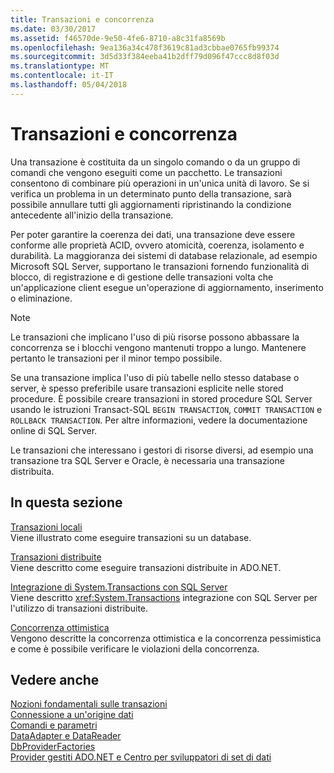 ```yaml
---
title: Transazioni e concorrenza
ms.date: 03/30/2017
ms.assetid: f46570de-9e50-4fe6-8710-a8c31fa8569b
ms.openlocfilehash: 9ea136a34c478f3619c81ad3cbbae0765fb99374
ms.sourcegitcommit: 3d5d33f384eeba41b2dff79d096f47ccc8d8f03d
ms.translationtype: MT
ms.contentlocale: it-IT
ms.lasthandoff: 05/04/2018
---
```

# <a name="transactions-and-concurrency"></a>Transazioni e concorrenza
Una transazione è costituita da un singolo comando o da un gruppo di comandi che vengono eseguiti come un pacchetto. Le transazioni consentono di combinare più operazioni in un'unica unità di lavoro. Se si verifica un problema in un determinato punto della transazione, sarà possibile annullare tutti gli aggiornamenti ripristinando la condizione antecedente all'inizio della transazione.  
  
 Per poter garantire la coerenza dei dati, una transazione deve essere conforme alle proprietà ACID, ovvero atomicità, coerenza, isolamento e durabilità. La maggioranza dei sistemi di database relazionale, ad esempio Microsoft SQL Server, supportano le transazioni fornendo funzionalità di blocco, di registrazione e di gestione delle transazioni volta che un'applicazione client esegue un'operazione di aggiornamento, inserimento o eliminazione.  
  
> [!NOTE]
>  Le transazioni che implicano l'uso di più risorse possono abbassare la concorrenza se i blocchi vengono mantenuti troppo a lungo. Mantenere pertanto le transazioni per il minor tempo possibile.  
  
 Se una transazione implica l'uso di più tabelle nello stesso database o server, è spesso preferibile usare transazioni esplicite nelle stored procedure. È possibile creare transazioni in stored procedure SQL Server usando le istruzioni Transact-SQL `BEGIN TRANSACTION`, `COMMIT TRANSACTION` e `ROLLBACK TRANSACTION`. Per altre informazioni, vedere la documentazione online di SQL Server.  
  
 Le transazioni che interessano i gestori di risorse diversi, ad esempio una transazione tra SQL Server e Oracle, è necessaria una transazione distribuita.  
  
## <a name="in-this-section"></a>In questa sezione  
 [Transazioni locali](../../../../docs/framework/data/adonet/local-transactions.md)  
 Viene illustrato come eseguire transazioni su un database.  
  
 [Transazioni distribuite](../../../../docs/framework/data/adonet/distributed-transactions.md)  
 Viene descritto come eseguire transazioni distribuite in ADO.NET.  
  
 [Integrazione di System.Transactions con SQL Server](../../../../docs/framework/data/adonet/system-transactions-integration-with-sql-server.md)  
 Viene descritto <xref:System.Transactions> integrazione con SQL Server per l'utilizzo di transazioni distribuite.  
  
 [Concorrenza ottimistica](../../../../docs/framework/data/adonet/optimistic-concurrency.md)  
 Vengono descritte la concorrenza ottimistica e la concorrenza pessimistica e come è possibile verificare le violazioni della concorrenza.  
  
## <a name="see-also"></a>Vedere anche  
 [Nozioni fondamentali sulle transazioni](../../../../docs/framework/data/transactions/transaction-fundamentals.md)  
 [Connessione a un'origine dati](../../../../docs/framework/data/adonet/connecting-to-a-data-source.md)  
 [Comandi e parametri](../../../../docs/framework/data/adonet/commands-and-parameters.md)  
 [DataAdapter e DataReader](../../../../docs/framework/data/adonet/dataadapters-and-datareaders.md)  
 [DbProviderFactories](../../../../docs/framework/data/adonet/dbproviderfactories.md)  
 [Provider gestiti ADO.NET e Centro per sviluppatori di set di dati](http://go.microsoft.com/fwlink/?LinkId=217917)
